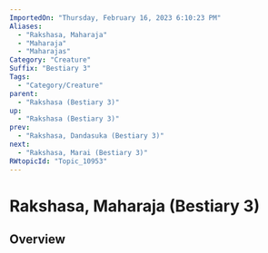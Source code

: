 ```yaml
---
ImportedOn: "Thursday, February 16, 2023 6:10:23 PM"
Aliases:
  - "Rakshasa, Maharaja"
  - "Maharaja"
  - "Maharajas"
Category: "Creature"
Suffix: "Bestiary 3"
Tags:
  - "Category/Creature"
parent:
  - "Rakshasa (Bestiary 3)"
up:
  - "Rakshasa (Bestiary 3)"
prev:
  - "Rakshasa, Dandasuka (Bestiary 3)"
next:
  - "Rakshasa, Marai (Bestiary 3)"
RWtopicId: "Topic_10953"
---
```

# Rakshasa, Maharaja (Bestiary 3)
## Overview
